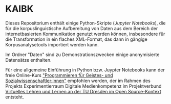 # KAIBK
Dieses Repositorium enthält einige Python-Skripte (_Jupyter Notebooks_), die für die korpuslinguistische Aufbereitung von Daten aus dem Bereich der internetbasierten Kommunikation genutzt werden können, insbesondere für die Transformation in ein flaches XML-Format, das dann in gängige Korpusanalysetools importiert werden kann.

Im Ordner "Daten" sind zu Demonstrationszwecken einige anonymisierte Datensätze enthalten.

Für eine allgemeine Einführung in Python bzw. Juypter Notebooks kann der freie Online-Kurs ["Programmieren für Geistes- und Sozialwissenschaftler:innen"](https://github.com/yannickfrommherz/exdimed-student) empfohlen werden, der im Rahmen des Projekts Experimentierraum Digitale Medienkompetenz im Projektverbund [Virtuelles Lehren und Lernen an der TU Dresden im Open Source-Kontext](https://tu-dresden.de/gsw/virtuos) entsteht.
